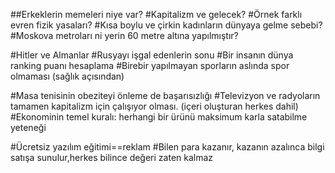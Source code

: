 ##Erkeklerin memeleri niye var?
#Kapitalizm ve gelecek?
#Örnek farklı evren fizik yasaları?
#Kısa boylu ve çirkin kadınların dünyaya gelme sebebi?
#Moskova metroları ni yerin 60 metre altına yapılmıştır?

#Hitler ve Almanlar 
#Rusyayı işgal edenlerin sonu
#Bir insanın dünya ranking puanı hesaplama
#Birebir yapılmayan sporların aslında spor olmaması (sağlık açısından)

#Masa tenisinin obeziteyi önleme de başarısızlığı
#Televizyon ve radyoların tamamen kapitalizm için çalışıyor olması. (içeri oluşturan herkes dahil)
#Ekonominin temel kuralı: herhangi bir ürünü maksimum karla satabilme yeteneği

#Ücretsiz yazılım eğitimi==reklam
#Bilen para kazanır, kazanın azalınca bilgi satışa sunulur,herkes bilince değeri zaten kalmaz
